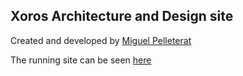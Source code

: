 Xoros Architecture and Design site
------------

Created and developed by [Miguel Pelleterat](https://miguelpelleterat.com/)

The running site can be seen [here](https://xoros-architecture.netlify.com/)